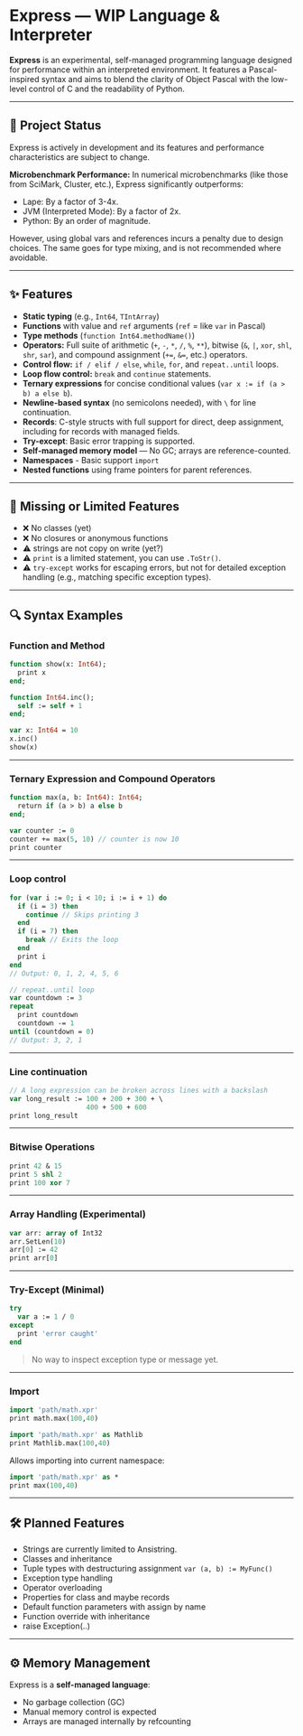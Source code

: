 # Express — WIP Language & Interpreter

**Express** is an experimental, self-managed programming language designed for performance within an interpreted environment.
It features a Pascal-inspired syntax and aims to blend the clarity of Object Pascal with the low-level control of C and the readability of Python.

---

## 🚧 Project Status

Express is actively in development and its features and performance characteristics are subject to change.

**Microbenchmark Performance:** In numerical microbenchmarks (like those from SciMark, Cluster, etc.), Express significantly outperforms:
*   Lape: By a factor of 3-4x.
*   JVM (Interpreted Mode): By a factor of 2x.
*   Python: By an order of magnitude.

However, using global vars and references incurs a penalty due to design choices.
The same goes for type mixing, and is not recommended where avoidable.

---

## ✨ Features

-   **Static typing** (e.g., `Int64`, `TIntArray`)
-   **Functions** with value and `ref` arguments (`ref` = like `var` in Pascal)
-   **Type methods** (`function Int64.methodName()`)
-   **Operators:** Full suite of arithmetic (`+`, `-`, `*`, `/`, `%`, `**`), bitwise (`&`, `|`, `xor`, `shl`, `shr`, `sar`), and compound assignment (`+=`, `&=`, etc.) operators.
-   **Control flow:** `if / elif / else`, `while`, `for`, and `repeat..until` loops.
-   **Loop flow control:** `break` and `continue` statements.
-   **Ternary expressions** for concise conditional values (`var x := if (a > b) a else b`).
-   **Newline-based syntax** (no semicolons needed), with `\` for line continuation.
-   **Records**: C-style structs with full support for direct, deep assignment, including for records with managed fields.
-   **Try-except**: Basic error trapping is supported.
-   **Self-managed memory model** — No GC; arrays are reference-counted.
-   **Namespaces** - Basic support `import`
-   **Nested functions** using frame pointers for parent references.

---

## 🔴 Missing or Limited Features

-   ❌ No classes (yet)
-   ❌ No closures or anonymous functions
-   ⚠️ strings are not copy on write (yet?)
-   ⚠️ `print` is a limited statement, you can use `.ToStr()`.
-   ⚠️ `try-except` works for escaping errors, but not for detailed exception handling (e.g., matching specific exception types).

---

## 🔍 Syntax Examples

### Function and Method

```pascal
function show(x: Int64);
  print x
end;

function Int64.inc();
  self := self + 1
end;

var x: Int64 = 10
x.inc()
show(x)
```

---

### Ternary Expression and Compound Operators
```pascal
function max(a, b: Int64): Int64;
  return if (a > b) a else b
end;

var counter := 0
counter += max(5, 10) // counter is now 10
print counter
```

---

### Loop control

```pascal
for (var i := 0; i < 10; i := i + 1) do
  if (i = 3) then
    continue // Skips printing 3
  end
  if (i = 7) then
    break // Exits the loop
  end
  print i
end
// Output: 0, 1, 2, 4, 5, 6

// repeat..until loop
var countdown := 3
repeat
  print countdown
  countdown -= 1
until (countdown = 0)
// Output: 3, 2, 1
```

---

### Line continuation
```pascal
// A long expression can be broken across lines with a backslash
var long_result := 100 + 200 + 300 + \
                   400 + 500 + 600
print long_result
```

---

### Bitwise Operations

```Pascal
print 42 & 15
print 5 shl 2
print 100 xor 7
```

---

### Array Handling (Experimental)

```Pascal
var arr: array of Int32
arr.SetLen(10)
arr[0] := 42
print arr[0]
```

---

### Try-Except (Minimal)

```pascal
try
  var a := 1 / 0
except
  print 'error caught'
end
```
> No way to inspect exception type or message yet.


---

### Import

```pascal
import 'path/math.xpr'
print math.max(100,40)

import 'path/math.xpr' as Mathlib
print Mathlib.max(100,40)
```

Allows importing into current namespace:
```pascal
import 'path/math.xpr' as *
print max(100,40)
```


---

## 🛠 Planned Features

- Strings are currently limited to Ansistring.
- Classes and inheritance
- Tuple types with destructuring assignment `var (a, b) := MyFunc()`
- Exception type handling
- Operator overloading
- Properties for class and maybe records
- Default function parameters with assign by name
- Function override with inheritance
- raise Exception(..)

---

## ⚙ Memory Management

Express is a **self-managed language**:

- No garbage collection (GC)
- Manual memory control is expected
- Arrays are managed internally by refcounting




